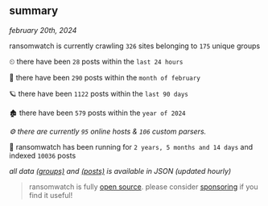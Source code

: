 
## summary
_february 20th, 2024_

ransomwatch is currently crawling `326` sites belonging to `175` unique groups

⏲ there have been `28` posts within the `last 24 hours`

🦈 there have been `290` posts within the `month of february`

🪐 there have been `1122` posts within the `last 90 days`

🏚 there have been `579` posts within the `year of 2024`

_⚙️ there are currently `95` online hosts & `106` custom parsers._

🦕 ransomwatch has been running for `2 years, 5 months and 14 days` and indexed `10036` posts

_all data  [(groups)](http://ransomwhat.telemetry.ltd/groups) and [(posts)](http://ransomwhat.telemetry.ltd/posts) is available in JSON (updated hourly)_

> ransomwatch is fully [open source](https://github.com/joshhighet/ransomwatch#ransomwatch--). please consider [sponsoring](https://github.com/sponsors/joshhighet) if you find it useful!
